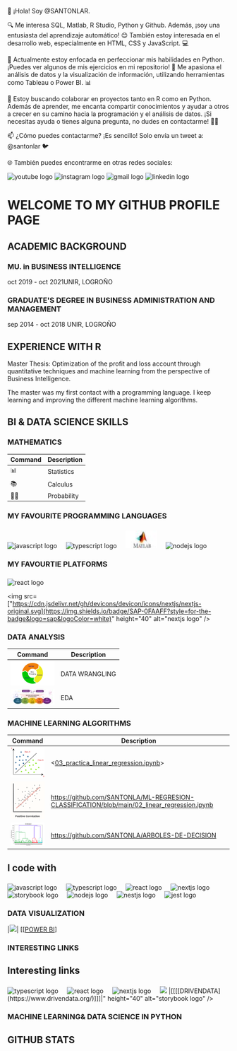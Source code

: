 👋 ¡Hola! Soy @SANTONLAR.

🔍 Me interesa SQL, Matlab, R Studio, Python y Github. Además, ¡soy una entusiasta del aprendizaje automático! 😊 También estoy interesada en el desarrollo web, especialmente en HTML, CSS y JavaScript. 💻

🌱 Actualmente estoy enfocada en perfeccionar mis habilidades en Python. ¡Puedes ver algunos de mis ejercicios en mi repositorio! 🐍 Me apasiona el análisis de datos y la visualización de información, utilizando herramientas como Tableau o Power BI. 📊

💞️ Estoy buscando colaborar en proyectos tanto en R como en Python. Además de aprender, me encanta compartir conocimientos y ayudar a otros a crecer en su camino hacia la programación y el análisis de datos. ¡Si necesitas ayuda o tienes alguna pregunta, no dudes en contactarme! 👨‍💻

📫 ¿Cómo puedes contactarme? ¡Es sencillo! Solo envía un tweet a: @santonlar 🐦

🌐 También puedes encontrarme en otras redes sociales:

<div align="left">
  <img src="https://img.shields.io/static/v1?message=Youtube&logo=youtube&label=&color=FF0000&logoColor=white&labelColor=&style=for-the-badge" height="35" alt="youtube logo"  />
  
  <img src="https://img.shields.io/static/v1?message=Instagram&logo=instagram&label=&color=E4405F&logoColor=white&labelColor=&style=for-the-badge" height="35" alt="instagram logo"  />
   
  <img src="https://img.shields.io/static/v1?message=Gmail&logo=gmail&label=&color=D14836&logoColor=white&labelColor=&style=for-the-badge" height="35" alt="gmail logo" />


  <img src="https://img.shields.io/static/v1?message=LinkedIn&logo=linkedin&label=&color=0077B5&logoColor=white&labelColor=&style=for-the-badge" height="35" alt="linkedin logo"  />
  


</div>

###
<!---it
SANTONLA/SANTONLA is a ✨ special ✨ repository because its `README.md` (this file) appears on your GitHub profile.
You can click the Preview link to take a look at your changes.
--->
# WELCOME TO MY GITHUB PROFILE PAGE

## ACADEMIC BACKGROUND

### MU. in BUSINESS INTELLIGENCE

oct 2019 - oct 2021UNIR, LOGROÑO

### GRADUATE'S DEGREE IN BUSINESS ADMINISTRATION AND MANAGEMENT

sep 2014 - oct 2018 UNIR, LOGROÑO


## EXPERIENCE WITH R

Master Thesis: Optimization of the profit and loss account through quantitative techniques and machine learning from the perspective of Business Intelligence.

The master was my first contact with a programming language. I keep learning and improving the different machine learning algorithms.

## BI & DATA SCIENCE SKILLS

### MATHEMATICS
| Command | Description |
| --- | --- |
| 📊 | Statistics |
| 📚 | Calculus|
| 👨‍💻| Probability |
### MY FAVOURITE PROGRAMMING LANGUAGES
###

<div align="left">
  <img src="https://img.shields.io/badge/R-276DC3?style=for-the-badge&logo=r&logoColor=white" height="40" alt="javascript logo"  />
  <img width="12" />
  <img src="https://img.shields.io/badge/Microsoft_SQL_Server-CC2927?style=for-the-badge&logo=microsoft-sql-server&logoColor=white" height="40" alt="typescript logo"  />
  <img width="12" />
 
 
  <img src="https://github.com/SANTONLA/BADGES/blob/main/matlab.jpg" height="40" alt="storybook logo"  />
  <img width="12" />
  <img src="https://cdn.jsdelivr.net/gh/devicons/devicon/icons/nodejs/nodejs-original.svg" height="40" alt="nodejs logo"  />
  <img width="12" />
  
### MY FAVOURTIE PLATFORMS
###

<img src="[https://cdn.jsdelivr.net/gh/devicons/devicon/icons/react/react-original.svg](https://github.com/SANTONLA/BADGES/blob/main/github.png)" height="40" alt="react logo"  />
  <img width="12" />
  
<img src=["https://cdn.jsdelivr.net/gh/devicons/devicon/icons/nextjs/nextjs-original.svg](https://img.shields.io/badge/SAP-0FAAFF?style=for-the-badge&logo=sap&logoColor=white)" height="40" alt="nextjs logo"  />
  <img width="12" />

### DATA ANALYSIS
| Command | Description |
| --- | --- |
|<img src="https://github.com/SANTONLA/BADGES/blob/main/data%20wrangling.png"/>|DATA WRANGLING|
|<img src="https://github.com/SANTONLA/BADGES/blob/main/EDA%20ANALYSIS.jpg"/>| EDA|


### MACHINE LEARNING ALGORITHMS
| Command | Description |
| --- | --- |
|<img src="https://github.com/SANTONLA/BADGES/blob/main/classification-algorithm-in-machine-learning.png"/>|<[03_practica_linear_regression.ipynb](https://github.com/SANTONLA/ML-REGRESION-CLASSIFICATION)>|CLASSIFICATION
|<img src="https://github.com/SANTONLA/BADGES/blob/main/regresion%20lineal_imagen.png"/>|<https://github.com/SANTONLA/ML-REGRESION-CLASSIFICATION/blob/main/02_linear_regression.ipynb> |REGRESSION|
|<img src="https://github.com/SANTONLA/BADGES/blob/main/hierarchical%20clustering.png"/>|https://github.com/SANTONLA/ARBOLES-DE-DECISION |ARBOLES DE DECISION

<h2 align="left">I code with</h2>

###

<div align="left">
  <img src="https://cdn.jsdelivr.net/gh/devicons/devicon/icons/javascript/javascript-original.svg" height="40" alt="javascript logo"  />
  <img width="12" />
  <img src="https://cdn.jsdelivr.net/gh/devicons/devicon/icons/typescript/typescript-original.svg" height="40" alt="typescript logo"  />
  <img width="12" />
  <img src="https://cdn.jsdelivr.net/gh/devicons/devicon/icons/react/react-original.svg" height="40" alt="react logo"  />
  <img width="12" />
  <img src="https://cdn.jsdelivr.net/gh/devicons/devicon/icons/nextjs/nextjs-original.svg" height="40" alt="nextjs logo"  />
  <img width="12" />
  <img src="https://cdn.jsdelivr.net/gh/devicons/devicon/icons/storybook/storybook-original.svg" height="40" alt="storybook logo"  />
  <img width="12" />
  <img src="https://cdn.jsdelivr.net/gh/devicons/devicon/icons/nodejs/nodejs-original.svg" height="40" alt="nodejs logo"  />
  <img width="12" />
  <img src="https://cdn.jsdelivr.net/gh/devicons/devicon/icons/nestjs/nestjs-original.svg" height="40" alt="nestjs logo"  />
  <img width="12" />
  <img src="https://cdn.jsdelivr.net/gh/devicons/devicon/icons/jest/jest-plain.svg" height="40" alt="jest logo"  />
</div>

### DATA VISUALIZATION


|<img src="https://img.shields.io/badge/PowerBI-F2C811?style=for-the-badge&logo=Power%20BI&logoColor=white"/>| [[[POWER BI](https://n9.cl/q30al)]



### INTERESTING LINKS

<h2 align="left">Interesting links</h2>

###


<div align="left">
 
  <img src="[https://cdn.jsdelivr.net/gh/devicons/devicon/icons/typescript/typescript-original.svg](https://sci2s.ugr.es/keel/datasets.php)" height="40" alt="typescript logo"  />
  <img width="12" />
  <img src="[https://cdn.jsdelivr.net/gh/devicons/devicon/icons/react/react-original.svg](https://github.com/SANTONLA/BADGES/blob/main/UCI_IRVINE_LOGO.png)" height="40" alt="react logo"  />
  <img width="12" />
  <img src="[https://cdn.jsdelivr.net/gh/devicons/devicon/icons/nextjs/nextjs-original.svg](https://github.com/SANTONLA/BADGES/blob/main/codalab-logo.png)" height="40" alt="nextjs logo"  />
  <img width="12" />
  <img src="| <img src="https://github.com/SANTONLA/BADGES/blob/main/DRIVENDATA_LOGO.jpeg"/> |[[[[DRIVENDATA](https://www.drivendata.org/)]]]|" height="40" alt="storybook logo"  />
  <img width="12" />
 
### MACHINE LEARNING& DATA SCIENCE IN PYTHON



## GITHUB STATS


